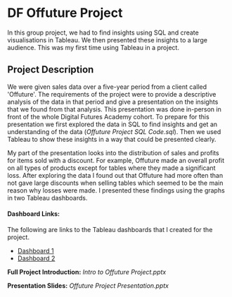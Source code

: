 # DF Offuture Project
In this group project, we had to find insights using SQL and create visualisations in Tableau. We then presented these insights to a large audience. This was my first time using Tableau in a project.

## Project Description
We were given sales data over a five-year period from a client called 'Offuture'. The requirements of the project were to provide a descriptive analysis of the data in that period and give a presentation on the insights that we found from that analysis. This presentation was done in-person in front of the whole Digital Futures Academy cohort. To prepare for this presentation we first explored the data in SQL to find insights and get an understanding of the data (_Offuture Project SQL Code.sql_). Then we used Tableau to show these insights in a way that could be presented clearly.

My part of the presentation looks into the distribution of sales and profits for items sold with a discount. For example, Offuture made an overall profit on all types of products except for tables where they made a significant loss. After exploring the data I found out that Offuture had more often than not gave large discounts when selling tables which seemed to be the main reason why losses were made. I presented these findings using the graphs in two Tableau dashboards.

#### Dashboard Links:
The following are links to the Tableau dashboards that I created for the project.
- [Dashboard 1](https://public.tableau.com/app/profile/joseph.brennan8421/viz/Whyaretablesmakingaloss/Dashboard1)
- [Dashboard 2](https://public.tableau.com/app/profile/joseph.brennan8421/viz/Therelationshipbetweenprofitandamountofdiscount/Dashboard2)

__Full Project Introduction:__ _Intro to Offuture Project.pptx_

__Presentation Slides:__ _Offuture Project Presentation.pptx_
